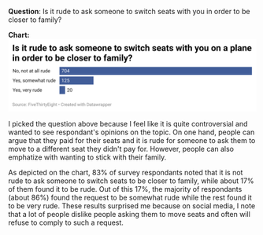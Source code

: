 **Question**: Is it rude to ask someone to switch seats with you in order to be closer to family?

**Chart:**
![datawrapper chart](https://github.com/cynthiiawen/data-journalism-/blob/main/5o8pn-is-it-rude-to-ask-someone-to-switch-seats-with-you-on-a-plane-in-order-to-be-closer-to-family-.png)

I picked the question above because I feel like it is quite controversial and wanted to see respondant's opinions on the topic. On one hand, people can argue that they paid for their seats and it is rude for someone to ask them to move to a different seat they didn't pay for. However, people can also emphatize with wanting to stick with their family.

As depicted on the chart, 83% of survey respondants noted that it is not rude to ask someone to switch seats to be closer to family, while about 17% of them found it to be rude. Out of this 17%, the majority of respondants (about 86%) found the request to be somewhat rude while the rest found it to be very rude. These results surprised me because on social media, I note that a lot of people dislike people asking them to move seats and often will refuse to comply to such a request. 





